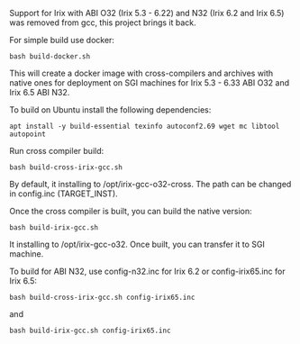 Support for Irix with ABI O32 (Irix 5.3 - 6.22) and N32 (Irix 6.2 and Irix 6.5) was removed from gcc, this project brings it back.

For simple build use docker:

```bash build-docker.sh```

This will create a docker image with cross-compilers and archives with native ones for deployment on SGI machines for Irix 5.3 - 6.33 ABI O32 and Irix 6.5 ABI N32.

To build on Ubuntu install the following dependencies:

```apt install -y build-essential texinfo autoconf2.69 wget mc libtool autopoint```

Run cross compiler build:

```bash build-cross-irix-gcc.sh```

By default, it installing to /opt/irix-gcc-o32-cross. The path can be changed in config.inc (TARGET_INST).

Once the cross compiler is built, you can build the native version:

```bash build-irix-gcc.sh```

It installing to /opt/irix-gcc-o32. Once built, you can transfer it to SGI machine.

To build for ABI N32, use config-n32.inc for Irix 6.2 or config-irix65.inc for Irix 6.5:

```bash build-cross-irix-gcc.sh config-irix65.inc```

and

```bash build-irix-gcc.sh config-irix65.inc```
